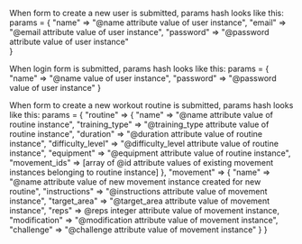 When form to create a new user is submitted, params hash looks like this:
params = {
  "name" => "@name attribute value of user instance",
  "email" => "@email attribute value of user instance",
  "password" => "@password attribute value of user instance"  
}

When login form is submitted, params hash looks like this:
params = {
  "name" => "@name value of user instance",
  "password" => "@password value of user instance"
}

When form to create a new workout routine is submitted, params hash looks like this:
params = {
  "routine" => {
    "name" => "@name attribute value of routine instance",
    "training_type" => "@training_type attribute value of routine instance",
    "duration" => "@duration attribute value of routine instance",
    "difficulty_level" => "@difficulty_level attribute value of routine instance",
    "equipment" => "@equipment attribute value of routine instance",
    "movement_ids" => [array of @id attribute values of existing movement instances belonging to routine instance]
  },
  "movement" => {
    "name" => "@name attribute value of new movement instance created for new routine",
    "instructions" => "@instructions attribute value of movement instance",
    "target_area" => "@target_area attribute value of movement instance",
    "reps" => @reps integer attribute value of movement instance,
    "modification" => "@modification attribute value of movement instance",
    "challenge" => "@challenge attribute value of movement instance"
  }
}
